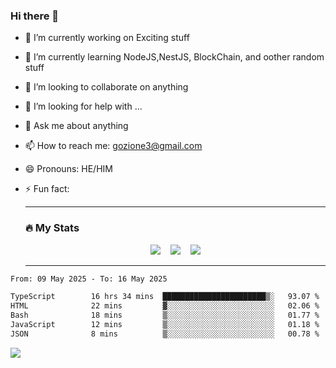 ### Hi there 👋

<!--
**charlieScript/charlieScript** is a ✨ _special_ ✨ repository because its `README.md` (this file) appears on your GitHub profile.

Here are some ideas to get you started: -->

- 🔭 I’m currently working on Exciting stuff
- 🌱 I’m currently learning NodeJS,NestJS, BlockChain, and oother random stuff
- 👯 I’m looking to collaborate on anything
- 🤔 I’m looking for help with ...
- 💬 Ask me about anything
- 📫 How to reach me: gozione3@gmail.com
- 😄 Pronouns: HE/HIM
- ⚡ Fun fact:


  ---

  ### :fire: My Stats

  <div id="stats" align="center">
  <img src="http://github-readme-streak-stats.herokuapp.com?user=charlieScript&theme=dark&date_format=M%20j%5B%2C%20Y%5D" />&nbsp;&nbsp;&nbsp;
  <img src="https://github-readme-stats.vercel.app/api/top-langs/?username=charlieScript&layout=compact&theme=vision-friendly-dark"/>&nbsp;&nbsp;&nbsp;
  <img src="https://github-readme-stats.vercel.app/api?username=charlieScript&show_icons=true&theme=radical"/>
  </div>

  ---



<!--START_SECTION:waka-->

```txt
From: 09 May 2025 - To: 16 May 2025

TypeScript        16 hrs 34 mins  ███████████████████████▒░   93.07 %
HTML              22 mins         ▓░░░░░░░░░░░░░░░░░░░░░░░░   02.06 %
Bash              18 mins         ▒░░░░░░░░░░░░░░░░░░░░░░░░   01.77 %
JavaScript        12 mins         ▒░░░░░░░░░░░░░░░░░░░░░░░░   01.18 %
JSON              8 mins          ▒░░░░░░░░░░░░░░░░░░░░░░░░   00.78 %
```

<!--END_SECTION:waka-->
![](https://komarev.com/ghpvc/?username=charlieScript)
